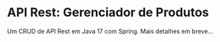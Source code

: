 # API Rest: Gerenciador de Produtos

Um CRUD de API Rest em Java 17 com Spring.
Mais detalhes em breve...
